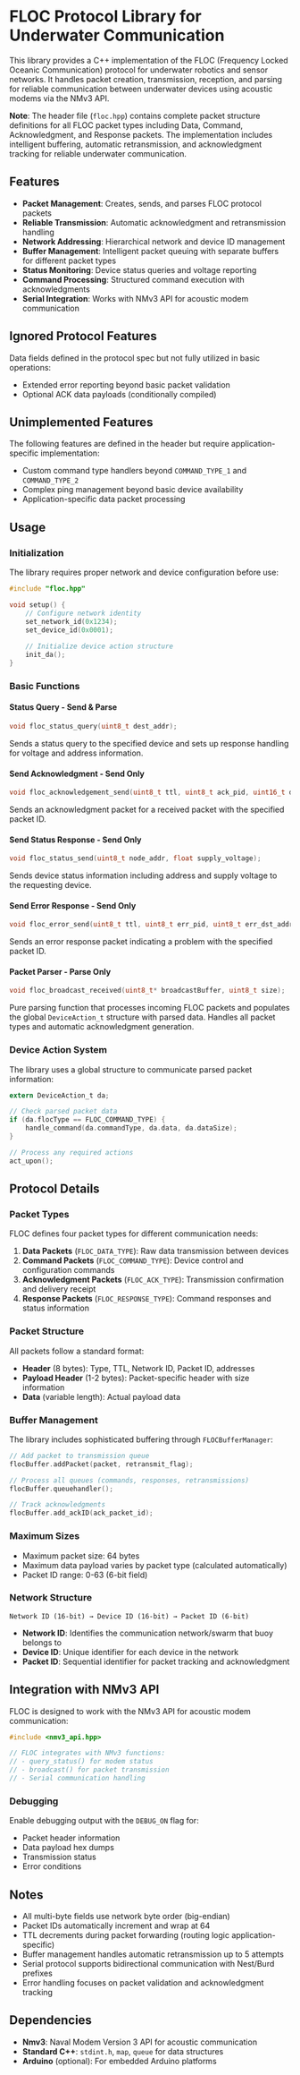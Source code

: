 # FLOC Protocol Library for Underwater Communication

This library provides a C++ implementation of the FLOC (Frequency Locked Oceanic Communication) protocol for underwater robotics and sensor networks. It handles packet creation, transmission, reception, and parsing for reliable communication between underwater devices using acoustic modems via the NMv3 API.

**Note**: The header file (`floc.hpp`) contains complete packet structure definitions for all FLOC packet types including Data, Command, Acknowledgment, and Response packets. The implementation includes intelligent buffering, automatic retransmission, and acknowledgment tracking for reliable underwater communication.

## Features

- **Packet Management**: Creates, sends, and parses FLOC protocol packets
- **Reliable Transmission**: Automatic acknowledgment and retransmission handling
- **Network Addressing**: Hierarchical network and device ID management
- **Buffer Management**: Intelligent packet queuing with separate buffers for different packet types
- **Status Monitoring**: Device status queries and voltage reporting
- **Command Processing**: Structured command execution with acknowledgments
- **Serial Integration**: Works with NMv3 API for acoustic modem communication

## Ignored Protocol Features

Data fields defined in the protocol spec but not fully utilized in basic operations:
- Extended error reporting beyond basic packet validation
- Optional ACK data payloads (conditionally compiled)

## Unimplemented Features

The following features are defined in the header but require application-specific implementation:
- Custom command type handlers beyond `COMMAND_TYPE_1` and `COMMAND_TYPE_2`
- Complex ping management beyond basic device availability
- Application-specific data packet processing

## Usage

### Initialization

The library requires proper network and device configuration before use:

```c
#include "floc.hpp"

void setup() {
    // Configure network identity
    set_network_id(0x1234);
    set_device_id(0x0001);
    
    // Initialize device action structure
    init_da();
}
```

### Basic Functions

#### Status Query - Send & Parse
```c
void floc_status_query(uint8_t dest_addr);
```
Sends a status query to the specified device and sets up response handling for voltage and address information.

#### Send Acknowledgment - Send Only
```c
void floc_acknowledgement_send(uint8_t ttl, uint8_t ack_pid, uint16_t dest_addr);
```
Sends an acknowledgment packet for a received packet with the specified packet ID.

#### Send Status Response - Send Only
```c
void floc_status_send(uint8_t node_addr, float supply_voltage);
```
Sends device status information including address and supply voltage to the requesting device.

#### Send Error Response - Send Only
```c
void floc_error_send(uint8_t ttl, uint8_t err_pid, uint8_t err_dst_addr);
```
Sends an error response packet indicating a problem with the specified packet ID.

#### Packet Parser - Parse Only
```c
void floc_broadcast_received(uint8_t* broadcastBuffer, uint8_t size);
```
Pure parsing function that processes incoming FLOC packets and populates the global `DeviceAction_t` structure with parsed data. Handles all packet types and automatic acknowledgment generation.

### Device Action System

The library uses a global structure to communicate parsed packet information:

```c
extern DeviceAction_t da;

// Check parsed packet data
if (da.flocType == FLOC_COMMAND_TYPE) {
    handle_command(da.commandType, da.data, da.dataSize);
}

// Process any required actions
act_upon();
```

## Protocol Details

### Packet Types

FLOC defines four packet types for different communication needs:

1. **Data Packets** (`FLOC_DATA_TYPE`): Raw data transmission between devices
2. **Command Packets** (`FLOC_COMMAND_TYPE`): Device control and configuration commands
3. **Acknowledgment Packets** (`FLOC_ACK_TYPE`): Transmission confirmation and delivery receipt
4. **Response Packets** (`FLOC_RESPONSE_TYPE`): Command responses and status information

### Packet Structure

All packets follow a standard format:
- **Header** (8 bytes): Type, TTL, Network ID, Packet ID, addresses
- **Payload Header** (1-2 bytes): Packet-specific header with size information
- **Data** (variable length): Actual payload data

### Buffer Management

The library includes sophisticated buffering through `FLOCBufferManager`:

```c
// Add packet to transmission queue
flocBuffer.addPacket(packet, retransmit_flag);

// Process all queues (commands, responses, retransmissions)
flocBuffer.queuehandler();

// Track acknowledgments
flocBuffer.add_ackID(ack_packet_id);
```

### Maximum Sizes

- Maximum packet size: 64 bytes
- Maximum data payload varies by packet type (calculated automatically)
- Packet ID range: 0-63 (6-bit field)

### Network Structure

```
Network ID (16-bit) → Device ID (16-bit) → Packet ID (6-bit)
```

- **Network ID**: Identifies the communication network/swarm that buoy belongs to
- **Device ID**: Unique identifier for each device in the network  
- **Packet ID**: Sequential identifier for packet tracking and acknowledgment

## Integration with NMv3 API

FLOC is designed to work with the NMv3 API for acoustic modem communication:

```c
#include <nmv3_api.hpp>

// FLOC integrates with NMv3 functions:
// - query_status() for modem status
// - broadcast() for packet transmission
// - Serial communication handling
```

### Debugging

Enable debugging output with the `DEBUG_ON` flag for:
- Packet header information
- Data payload hex dumps  
- Transmission status
- Error conditions

## Notes

- All multi-byte fields use network byte order (big-endian)
- Packet IDs automatically increment and wrap at 64
- TTL decrements during packet forwarding (routing logic application-specific)
- Buffer management handles automatic retransmission up to 5 attempts
- Serial protocol supports bidirectional communication with Nest/Burd prefixes
- Error handling focuses on packet validation and acknowledgment tracking

## Dependencies

- **Nmv3**: Naval Modem Version 3 API for acoustic communication
- **Standard C++**: `stdint.h`, `map`, `queue` for data structures
- **Arduino** (optional): For embedded Arduino platforms
